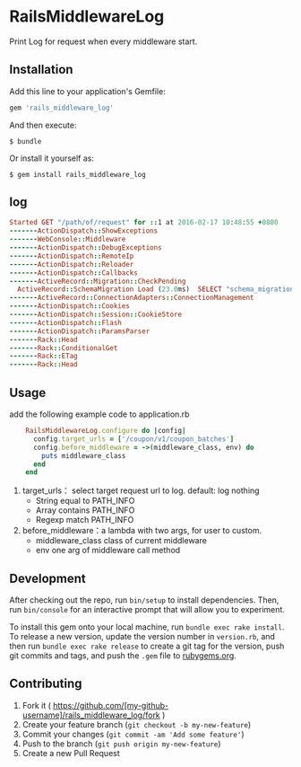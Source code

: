 # RailsMiddlewareLog

Print Log for request when every middleware start.

## Installation

Add this line to your application's Gemfile:

```ruby
gem 'rails_middleware_log'
```

And then execute:

    $ bundle

Or install it yourself as:

    $ gem install rails_middleware_log

## log

```ruby
Started GET "/path/of/request" for ::1 at 2016-02-17 10:48:55 +0800
-------ActionDispatch::ShowExceptions
-------WebConsole::Middleware
-------ActionDispatch::DebugExceptions
-------ActionDispatch::RemoteIp
-------ActionDispatch::Reloader
-------ActionDispatch::Callbacks
-------ActiveRecord::Migration::CheckPending
  ActiveRecord::SchemaMigration Load (23.0ms)  SELECT "schema_migrations".* FROM "schema_migrations"
-------ActiveRecord::ConnectionAdapters::ConnectionManagement
-------ActionDispatch::Cookies
-------ActionDispatch::Session::CookieStore
-------ActionDispatch::Flash
-------ActionDispatch::ParamsParser
-------Rack::Head
-------Rack::ConditionalGet
-------Rack::ETag
-------Rack::Head

```

## Usage
add the following example code to application.rb
```ruby
    RailsMiddlewareLog.configure do |config|
      config.target_urls = ['/coupon/v1/coupon_batches']
      config.before_middleware = ->(middleware_class, env) do
        puts middleware_class
      end
    end
```

1. target_urls： select target request url to log. default: log nothing 
    - String
    equal to PATH_INFO
    - Array
    contains PATH_INFO
    - Regexp
    match PATH_INFO
2. before_middleware：a lambda with two args, for user to custom.
    - middleware_class
    class of current middleware
    - env
    one arg of middleware call method


## Development

After checking out the repo, run `bin/setup` to install dependencies. Then, run `bin/console` for an interactive prompt that will allow you to experiment.

To install this gem onto your local machine, run `bundle exec rake install`. To release a new version, update the version number in `version.rb`, and then run `bundle exec rake release` to create a git tag for the version, push git commits and tags, and push the `.gem` file to [rubygems.org](https://rubygems.org).

## Contributing

1. Fork it ( https://github.com/[my-github-username]/rails_middleware_log/fork )
2. Create your feature branch (`git checkout -b my-new-feature`)
3. Commit your changes (`git commit -am 'Add some feature'`)
4. Push to the branch (`git push origin my-new-feature`)
5. Create a new Pull Request
